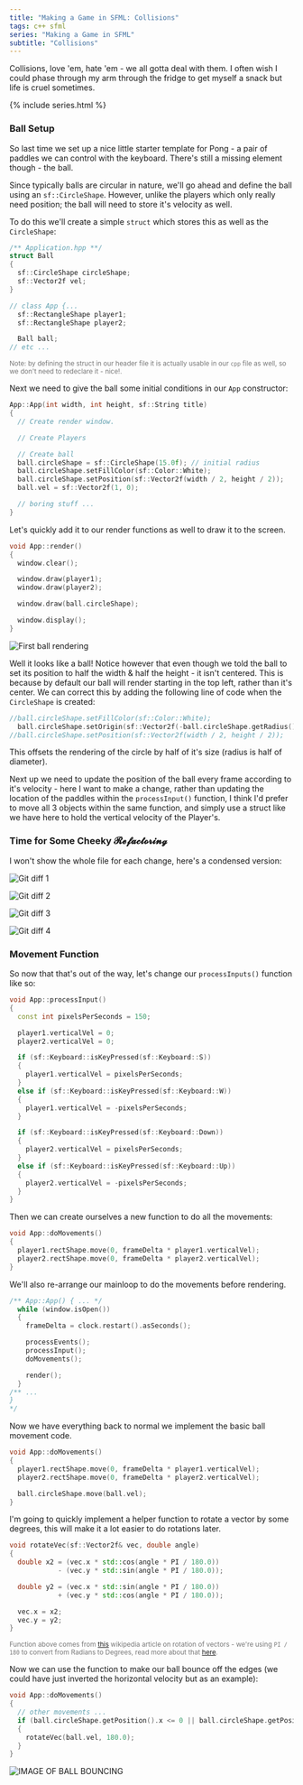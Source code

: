 ```yaml
---
title: "Making a Game in SFML: Collisions"
tags: c++ sfml 
series: "Making a Game in SFML"
subtitle: "Collisions"
---
```


Collisions, love 'em, hate 'em - we all gotta deal with them. I often wish I could phase through my arm through the fridge to get myself a snack but life is cruel sometimes.
<!--more-->

{% include series.html %}
### Ball Setup
So last time we set up a nice little starter template for Pong - a pair of paddles we can control with the keyboard. There's still a missing element though - the ball.

Since typically balls are circular in nature, we'll go ahead and define the ball using an `sf::CircleShape`. However, unlike the players which only really need position; the ball will need to store it's velocity as well. 

To do this we'll create a simple `struct` which stores this as well as the `CircleShape`:

```c++
/** Application.hpp **/
struct Ball
{
  sf::CircleShape circleShape;
  sf::Vector2f vel;
}

// class App {...
  sf::RectangleShape player1;
  sf::RectangleShape player2;

  Ball ball;
// etc ...
```
<sup style="color: #777">Note: by defining the struct in our header file it is actually usable in our `cpp` file as well, so we don't need to redeclare it - nice!.</sup>

Next we need to give the ball some initial conditions in our `App` constructor:

```c++
App::App(int width, int height, sf::String title)
{
  // Create render window.

  // Create Players

  // Create ball
  ball.circleShape = sf::CircleShape(15.0f); // initial radius
  ball.circleShape.setFillColor(sf::Color::White);
  ball.circleShape.setPosition(sf::Vector2f(width / 2, height / 2));
  ball.vel = sf::Vector2f(1, 0);

  // boring stuff ...
}
```

Let's quickly add it to our render functions as well to draw it to the screen.

```c++
void App::render()
{
  window.clear();

  window.draw(player1);
  window.draw(player2);

  window.draw(ball.circleShape);

  window.display();
}
```

![First ball rendering](/assets/images/MAGISFML/sfml-ball-1.jpg)

Well it looks like a ball! Notice however that even though we told the ball to set its position to half the width & half the height - it isn't centered. This is because by default our ball will render starting in the top left, rather than it's center. We can correct this by adding the following line of code when the `CircleShape` is created:
```c++
//ball.circleShape.setFillColor(sf::Color::White);
  ball.circleShape.setOrigin(sf::Vector2f(-ball.circleShape.getRadius(), -ball.circleShape.getRadius()));
//ball.circleShape.setPosition(sf::Vector2f(width / 2, height / 2));
```

This offsets the rendering of the circle by half of it's size (radius is half of diameter).

Next up we need to update the position of the ball every frame according to it's velocity - here I want to make a change, rather than updating the location of the paddles within the `processInput()` function, I think I'd prefer to move all 3 objects within the same function, and simply use a struct like we have here to hold the vertical velocity of the Player's.

### Time for Some Cheeky 𝓡𝓮𝓯𝓪𝓬𝓽𝓸𝓻𝓲𝓷𝓰
I won't show the whole file for each change, here's a condensed version:

![Git diff 1](/assets/images/MAGISFML/sfml-player-refactor-3.png)

![Git diff 2](/assets/images/MAGISFML/sfml-player-refactor-4.png)

![Git diff 3](/assets/images/MAGISFML/sfml-player-refactor-1.png)

![Git diff 4](/assets/images/MAGISFML/sfml-player-refactor-2.png)

### Movement Function
So now that that's out of the way, let's change our `processInputs()` function like so:

```c++
void App::processInput()
{
  const int pixelsPerSeconds = 150;

  player1.verticalVel = 0;
  player2.verticalVel = 0;

  if (sf::Keyboard::isKeyPressed(sf::Keyboard::S))
  {
    player1.verticalVel = pixelsPerSeconds;
  }
  else if (sf::Keyboard::isKeyPressed(sf::Keyboard::W))
  {
    player1.verticalVel = -pixelsPerSeconds;
  }

  if (sf::Keyboard::isKeyPressed(sf::Keyboard::Down))
  {
    player2.verticalVel = pixelsPerSeconds;
  }
  else if (sf::Keyboard::isKeyPressed(sf::Keyboard::Up))
  {
    player2.verticalVel = -pixelsPerSeconds;
  }
}
```

Then we can create ourselves a new function to do all the movements:
```c++
void App::doMovements()
{
  player1.rectShape.move(0, frameDelta * player1.verticalVel);
  player2.rectShape.move(0, frameDelta * player2.verticalVel);
}
```

We'll also re-arrange our mainloop to do the movements before rendering.

```c++
/** App::App() { ... */
  while (window.isOpen())
  {
    frameDelta = clock.restart().asSeconds();

    processEvents();
    processInput();
    doMovements();

    render();
  }
/** ...
}
*/
```

Now we have everything back to normal we implement the basic ball movement code.
```c++
void App::doMovements()
{
  player1.rectShape.move(0, frameDelta * player1.verticalVel);
  player2.rectShape.move(0, frameDelta * player2.verticalVel);

  ball.circleShape.move(ball.vel);
}
```

I'm going to quickly implement a helper function to rotate a vector by some degrees, this will make it a lot easier to do rotations later.

```c++
void rotateVec(sf::Vector2f& vec, double angle)
{
  double x2 = (vec.x * std::cos(angle * PI / 180.0)) 
            - (vec.y * std::sin(angle * PI / 180.0));

  double y2 = (vec.x * std::sin(angle * PI / 180.0)) 
            + (vec.y * std::cos(angle * PI / 180.0));

  vec.x = x2;
  vec.y = y2;
}
```

<sup style="color: #777;">Function above comes from [this](https://en.wikipedia.org/wiki/Rotation_matrix) wikipedia article on rotation of vectors - we're using `PI / 180` to convert from Radians to Degrees, read more about that [here](https://betterexplained.com/articles/intuitive-guide-to-angles-degrees-and-radians/).</sup>


Now we can use the function to make our ball bounce off the edges (we could have just inverted the horizontal velocity but as an example):

```c++
void App::doMovements()
{
  // other movements ...
  if (ball.circleShape.getPosition().x <= 0 || ball.circleShape.getPosition().x >= window.getSize().x)
  {
    rotateVec(ball.vel, 180.0);
  }
}
```

![IMAGE OF BALL BOUNCING]()


